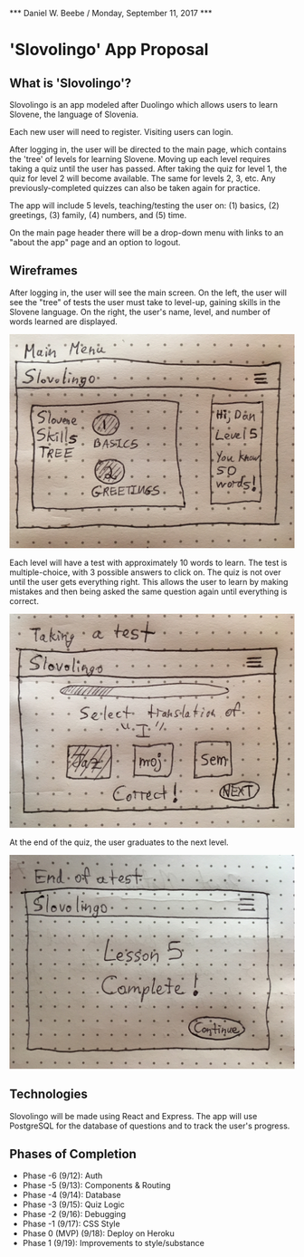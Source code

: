 *** Daniel W. Beebe / Monday, September 11, 2017 ***

# 'Slovolingo' App Proposal

## What is 'Slovolingo'?

Slovolingo is an app modeled after Duolingo which allows users to learn Slovene, the language of Slovenia.

Each new user will need to register. Visiting users can login.

After logging in, the user will be directed to the main page, which contains the 'tree' of levels for learning Slovene. Moving up each level requires taking a quiz until the user has passed. After taking the quiz for level 1, the quiz for level 2 will become available. The same for levels 2, 3, etc. Any previously-completed quizzes can also be taken again for practice.

The app will include 5 levels, teaching/testing the user on: (1) basics, (2) greetings, (3) family, (4) numbers, and (5) time.

On the main page header there will be a drop-down menu with links to an "about the app" page and an option to logout.

## Wireframes

After logging in, the user will see the main screen. On the left, the user will see the "tree" of tests the user must take to level-up, gaining skills in the Slovene language. On the right, the user's name, level, and number of words learned are displayed.

<img src="images/proposal-main.JPG" width="600px">

Each level will have a test with approximately 10 words to learn. The test is multiple-choice, with 3 possible answers to click on. The quiz is not over until the user gets everything right. This allows the user to learn by making mistakes and then being asked the same question again until everything is correct.

<img src="images/proposal-test.JPG" width="600px">

At the end of the quiz, the user graduates to the next level.

<img src="images/proposal-endtest.JPG" width="600px">

## Technologies

Slovolingo will be made using React and Express. The app will use PostgreSQL for the database of questions and to track the user's progress.

## Phases of Completion

* Phase -6 (9/12): Auth
* Phase -5 (9/13): Components & Routing
* Phase -4 (9/14): Database
* Phase -3 (9/15): Quiz Logic
* Phase -2 (9/16): Debugging
* Phase -1 (9/17): CSS Style 
* Phase 0 (MVP) (9/18): Deploy on Heroku
* Phase 1 (9/19): Improvements to style/substance
